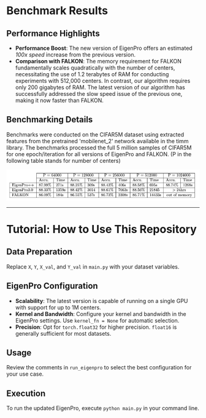 
# Benchmark Results

## Performance Highlights
- **Performance Boost**: The new version of EigenPro offers an estimated *100x speed* increase from the previous version.
- **Comparison with FALKON**: The memory requirement for FALKON fundamentally scales quadratically with the number of centers, necessitating the use of 1.2 terabytes of RAM for conducting experiments with 512,000 centers. In contrast, our algorithm requires only 200 gigabytes of RAM. The latest version of our algorithm has successfully addressed the slow speed issue of the previous one, making it now faster than FALKON.


## Benchmarking Details
Benchmarks were conducted on the CIFAR5M dataset using extracted features from the pretrained 'mobilenet_2' network available in the timm library. The benchmarks processed the full 5 million samples of CIFAR5M for one epoch/iteration for all versions of EigenPro and FALKON. (P in the following table stands for number of centers)

![Performance Comparison Table](benchmark.png)

---

# Tutorial: How to Use This Repository

## Data Preparation
Replace `X`, `Y`, `X_val`, and `Y_val` in `main.py` with your dataset variables.

## EigenPro Configuration
- **Scalability**: The latest version is capable of running on a single GPU with support for up to 1M centers.
- **Kernel and Bandwidth**: Configure your kernel and bandwidth in the EigenPro settings. Use `kernel_fn = None` for automatic selection.
- **Precision**: Opt for `torch.float32` for higher precision. `float16` is generally sufficient for most datasets.

## Usage
Review the comments in `run_eigenpro` to select the best configuration for your use case.

## Execution
To run the updated EigenPro, execute `python main.py` in your command line.





